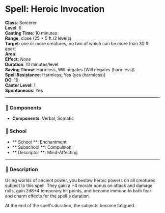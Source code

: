 
# Spell: Heroic Invocation
**Class**: Sorcerer  
**Level**: 9  
**Casting Time**: 10 minutes  
**Range**: close (25 + 5 ft./2 levels)  
**Target**: one or more creatures, no two of which can be more than 30 ft. apart  
**Area**:   
**Effect**: _None_  
**Duration**: 10 minutes/level  
**Saving Throw**: Harmless, Will negates (Will negates (harmless))  
**Spell Resistance**: Harmless, Yes (yes (harmless))  
**DC**: 19  
**Caster Level**: 1  
**Spontaneous**: Yes

---

### 🔮 Components
- **Components**: Verbal, Somatic

### 🏫 School
- ** School **: Enchantment
- ** Subschool **: Compulsion
- ** Descriptor **: Mind-Affecting
---

### 📜 Description
Using worlds of ancient power, you bestow heroic powers on all creatures subject to this spell. They gain a +4 morale bonus on attack and damage rolls, gain 2d8+4 temporary hit points, and become immune to both fear and charm effects for the spell's duration. 

At the end of the spell's duration, the subjects become fatigued.
